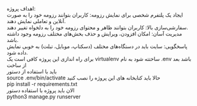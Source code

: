 اهداف پروژه:
<br/>
ایجاد یک پلتفرم شخصی برای نمایش رزومه: کاربران بتوانند رزومه خود را به صورت آنلاین و تعاملی نمایش دهند.
<br/>
سفارشی‌سازی بالا: کاربران بتوانند ظاهر و محتوای رزومه خود را به دلخواه تغییر دهند.
<br/>
مدیریت آسان: امکان افزودن، ویرایش و حذف بخش‌های مختلف رزومه وجود داشته باشد.
<br/>
پاسخگویی: سایت باید در دستگاه‌های مختلف (دسکتاپ، موبایل، تبلت) به خوبی نمایش داده شود.
<br/>
برای راه اندازی این پروژه کافی است یک virtualenv ساختته شود به نام .env باشد بعد از ساخت
<br/>
باید با استفاده از دستور
<br/>
source .env/bin/activate
حالا باید کتابخانه های این پروژه را نصب کنید 
<br/>
pip install -r requirements.txt
<br/>
الان باید پروژه با استفاده دستور 
<br/>
python3 manage.py runserver



